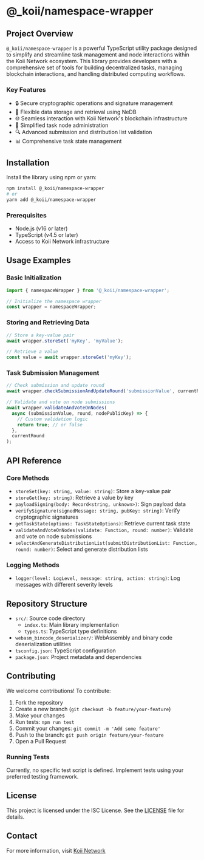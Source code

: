 # @_koii/namespace-wrapper

## Project Overview

`@_koii/namespace-wrapper` is a powerful TypeScript utility package designed to simplify and streamline task management and node interactions within the Koii Network ecosystem. This library provides developers with a comprehensive set of tools for building decentralized tasks, managing blockchain interactions, and handling distributed computing workflows.

### Key Features

- 🔒 Secure cryptographic operations and signature management
- 💾 Flexible data storage and retrieval using NeDB
- 🌐 Seamless interaction with Koii Network's blockchain infrastructure
- 🚀 Simplified task node administration
- 🔍 Advanced submission and distribution list validation
- 📊 Comprehensive task state management

## Installation

Install the library using npm or yarn:

```bash
npm install @_koii/namespace-wrapper
# or
yarn add @_koii/namespace-wrapper
```

### Prerequisites

- Node.js (v16 or later)
- TypeScript (v4.5 or later)
- Access to Koii Network infrastructure

## Usage Examples

### Basic Initialization

```typescript
import { namespaceWrapper } from '@_koii/namespace-wrapper';

// Initialize the namespace wrapper
const wrapper = namespaceWrapper;
```

### Storing and Retrieving Data

```typescript
// Store a key-value pair
await wrapper.storeSet('myKey', 'myValue');

// Retrieve a value
const value = await wrapper.storeGet('myKey');
```

### Task Submission Management

```typescript
// Check submission and update round
await wrapper.checkSubmissionAndUpdateRound('submissionValue', currentRound);

// Validate and vote on node submissions
await wrapper.validateAndVoteOnNodes(
  async (submissionValue, round, nodePublicKey) => {
    // Custom validation logic
    return true; // or false
  },
  currentRound
);
```

## API Reference

### Core Methods

- `storeSet(key: string, value: string)`: Store a key-value pair
- `storeGet(key: string)`: Retrieve a value by key
- `payloadSigning(body: Record<string, unknown>)`: Sign payload data
- `verifySignature(signedMessage: string, pubKey: string)`: Verify cryptographic signatures
- `getTaskState(options: TaskStateOptions)`: Retrieve current task state
- `validateAndVoteOnNodes(validate: Function, round: number)`: Validate and vote on node submissions
- `selectAndGenerateDistributionList(submitDistributionList: Function, round: number)`: Select and generate distribution lists

### Logging Methods

- `logger(level: LogLevel, message: string, action: string)`: Log messages with different severity levels

## Repository Structure

- `src/`: Source code directory
  - `index.ts`: Main library implementation
  - `types.ts`: TypeScript type definitions
- `webasm_bincode_deserializer/`: WebAssembly and binary code deserialization utilities
- `tsconfig.json`: TypeScript configuration
- `package.json`: Project metadata and dependencies

## Contributing

We welcome contributions! To contribute:

1. Fork the repository
2. Create a new branch (`git checkout -b feature/your-feature`)
3. Make your changes
4. Run tests: `npm run test`
5. Commit your changes: `git commit -m 'Add some feature'`
6. Push to the branch: `git push origin feature/your-feature`
7. Open a Pull Request

### Running Tests

Currently, no specific test script is defined. Implement tests using your preferred testing framework.

## License

This project is licensed under the ISC License. See the [LICENSE](LICENSE) file for details.

## Contact

For more information, visit [Koii Network](https://www.koii.network)
